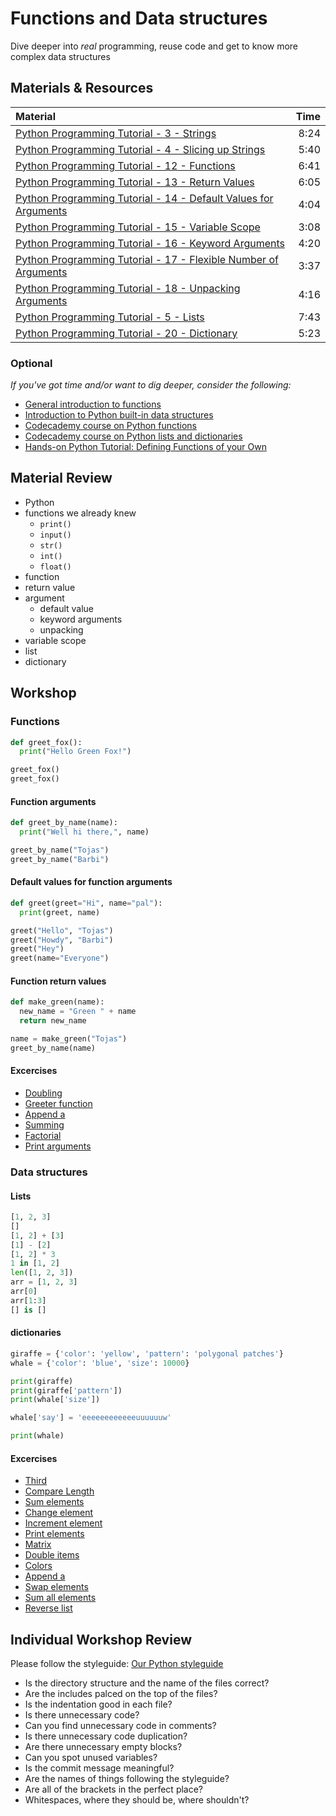 # Functions and Data structures
Dive deeper into *real* programming, reuse code and get to know more complex data structures

## Materials & Resources
| Material | Time |
|:---------|-----:|
| [Python Programming Tutorial - 3 - Strings](https://www.youtube.com/watch?v=nefopNkZmB4) | 8:24 |
| [Python Programming Tutorial - 4 - Slicing up Strings](https://www.youtube.com/watch?v=YbipxqSKx-E) | 5:40 |
| [Python Programming Tutorial - 12 - Functions](https://www.youtube.com/watch?v=j2xhtI0WTew) | 6:41 |
| [Python Programming Tutorial - 13 - Return Values](https://www.youtube.com/watch?v=xRIzPZlei9I) | 6:05 |
| [Python Programming Tutorial - 14 - Default Values for Arguments](https://www.youtube.com/watch?v=mwr1AtpLMpI) | 4:04 |
| [Python Programming Tutorial - 15 - Variable Scope](https://www.youtube.com/watch?v=f3TVuuhe-fY) | 3:08 |
| [Python Programming Tutorial - 16 - Keyword Arguments](https://www.youtube.com/watch?v=DASOXeFFkCg) | 4:20 |
| [Python Programming Tutorial - 17 - Flexible Number of Arguments](https://www.youtube.com/watch?v=QSTo9F8E6GE) | 3:37 |
| [Python Programming Tutorial - 18 - Unpacking Arguments](https://www.youtube.com/watch?v=DJ2HSCT6Z8w) | 4:16 |
| [Python Programming Tutorial - 5 - Lists](https://www.youtube.com/watch?v=1yUn-ydsgKk) | 7:43 |
| [Python Programming Tutorial - 20 - Dictionary](https://www.youtube.com/watch?v=BSNFRKG1MfE) | 5:23 |

### Optional
*If you've got time and/or want to dig deeper, consider the following:*
- [General introduction to functions][1]
- [Introduction to Python built-in data structures][2]
- [Codecademy course on Python functions][4]
- [Codecademy course on Python lists and dictionaries][5]
- [Hands-on Python Tutorial: Defining Functions of your Own][3]

[1]: http://www.cs.utah.edu/~germain/PPS/Topics/functions.html
[2]: http://pymbook.readthedocs.org/en/latest/datastructure.html
[3]: http://anh.cs.luc.edu/python/hands-on/3.1/handsonHtml/functions.html
[4]: https://www.codecademy.com/en/courses/python-beginner-c7VZg/0/1?curriculum_id=4f89dab3d788890003000096
[5]: https://www.codecademy.com/en/courses/python-beginner-en-pwmb1/0/1?curriculum_id=4f89dab3d788890003000096

## Material Review
- Python
- functions we already knew
  -  `print()`
  -  `input()`
  -  `str()`
  -  `int()`
  -  `float()`
- function
- return value
- argument
  - default value
  - keyword arguments
  - unpacking
- variable scope
- list
- dictionary


## Workshop

### Functions

```python
def greet_fox():
  print("Hello Green Fox!")

greet_fox()
greet_fox()
```

#### Function arguments

```python
def greet_by_name(name):
  print("Well hi there,", name)

greet_by_name("Tojas")
greet_by_name("Barbi")
```

#### Default values for function arguments

```python
def greet(greet="Hi", name="pal"):
  print(greet, name)

greet("Hello", "Tojas")
greet("Howdy", "Barbi")
greet("Hey")
greet(name="Everyone")
```

#### Function return values

```python
def make_green(name):
  new_name = "Green " + name
  return new_name

name = make_green("Tojas")
greet_by_name(name)
```

#### Excercises
-  [Doubling](exercises/functions/doubling/doubling.py)
-  [Greeter function](exercises/functions/greet/greet.py)
-  [Append a](exercises/functions/append-a/append_a.py)
-  [Summing](exercises/functions/sum/sum.py)
-  [Factorial](exercises/functions/factorio/factorio.py)
-  [Print arguments](exercises/functions/printer/printer.py)

### Data structures

#### Lists

```python
[1, 2, 3]
[]
[1, 2] + [3]
[1] - [2]
[1, 2] * 3
1 in [1, 2]
len([1, 2, 3])
arr = [1, 2, 3]
arr[0]
arr[1:3]
[] is []
```

#### dictionaries

```python
giraffe = {'color': 'yellow', 'pattern': 'polygonal patches'}
whale = {'color': 'blue', 'size': 10000}

print(giraffe)
print(giraffe['pattern'])
print(whale['size'])

whale['say'] = 'eeeeeeeeeeeeuuuuuuw'

print(whale)
```

#### Excercises
-  [Third](exercises/arrays/third/third.py)
-  [Compare Length](exercises/arrays/compare-length/compare_length.py)
-  [Sum elements](exercises/arrays/sum-elements/sum_elements.py)
-  [Change element](exercises/arrays/change-element/change_element.py)
-  [Increment element](exercises/arrays/increment-element/increment_element.py)
-  [Print elements](exercises/arrays/print-all/print_all.py)
-  [Matrix](exercises/arrays/diagonal-matrix/diagonal_matrix.py)
-  [Double items](exercises/arrays/double-items/double_items.py)
-  [Colors](exercises/arrays/colors/colors.py)
-  [Append a](exercises/arrays/append-a/append_a.py)
-  [Swap elements](exercises/arrays/swap-elements/swap_elements.py)
-  [Sum all elements](exercises/arrays/sum-all/sum_all.py)
-  [Reverse list](exercises/arrays/reverse/reverse.py)


## Individual Workshop Review
Please follow the styleguide: [Our Python styleguide](../../styleguide/python.md)

- Is the directory structure and the name of the files correct?
- Are the includes palced on the top of the files?
- Is the indentation good in each file?
- Is there unnecessary code?
- Can you find unnecessary code in comments?
- Is there unnecessary code duplication?
- Are there unnecessary empty blocks?
- Can you spot unused variables?
- Is the commit message meaningful?
- Are the names of things following the styleguide?
- Are all of the brackets in the perfect place?
- Whitespaces, where they should be, where shouldn't?
